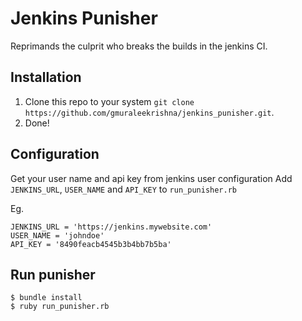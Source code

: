 Jenkins Punisher
================

Reprimands the culprit who breaks the builds in the jenkins CI.

## Installation

1. Clone this repo to your system `git clone https://github.com/gmuraleekrishna/jenkins_punisher.git`.
2. Done!

## Configuration

Get your user name and api key from jenkins user configuration
Add `JENKINS_URL`, `USER_NAME` and `API_KEY` to `run_punisher.rb`

Eg. 
	
	JENKINS_URL = 'https://jenkins.mywebsite.com'
	USER_NAME = 'johndoe'
	API_KEY = '8490feacb4545b3b4bb7b5ba'


## Run punisher
	$ bundle install
	$ ruby run_punisher.rb


